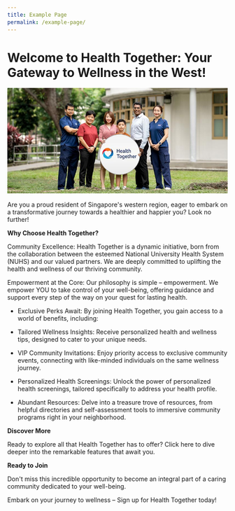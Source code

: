 ```yaml
---
title: Example Page
permalink: /example-page/
---
```

# Welcome to Health Together: Your Gateway to Wellness in the West!

![Health Together](/images/health-together-key-visual.jpg)

Are you a proud resident of Singapore's western region, eager to embark on a transformative journey towards a healthier and happier you? Look no further!

**Why Choose Health Together?**

Community Excellence: Health Together is a dynamic initiative, born from the collaboration between the esteemed National University Health System (NUHS) and our valued partners. We are deeply committed to uplifting the health and wellness of our thriving community.

Empowerment at the Core: Our philosophy is simple – empowerment. We empower YOU to take control of your well-being, offering guidance and support every step of the way on your quest for lasting health.

* Exclusive Perks Await: By joining Health Together, you gain access to a world of benefits, including:

* Tailored Wellness Insights: Receive personalized health and wellness tips, designed to cater to your unique needs.
 
* VIP Community Invitations: Enjoy priority access to exclusive community events, connecting with like-minded individuals on the same wellness journey.
  
* Personalized Health Screenings: Unlock the power of personalized health screenings, tailored specifically to address your health profile.
  
* Abundant Resources: Delve into a treasure trove of resources, from helpful directories and self-assessment tools to immersive community programs right in your neighborhood.

**Discover More**

Ready to explore all that Health Together has to offer? Click here to dive deeper into the remarkable features that await you.

**Ready to Join**

Don't miss this incredible opportunity to become an integral part of a caring community dedicated to your well-being.


Embark on your journey to wellness – Sign up for Health Together today!